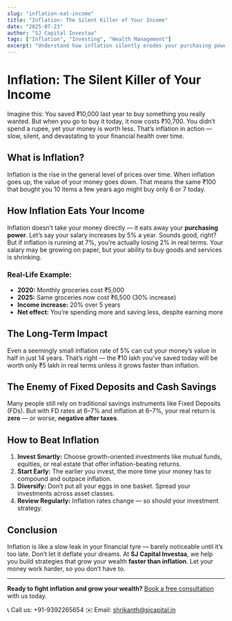 ```yaml
---
slug: "inflation-eat-income"
title: "Inflation: The Silent Killer of Your Income"
date: "2025-07-23"
author: "SJ Capital Investaa"
tags: ["Inflation", "Investing", "Wealth Management"]
excerpt: "Understand how inflation silently erodes your purchasing power and what you can do to protect your wealth."
---
```


# Inflation: The Silent Killer of Your Income

Imagine this: You saved ₹10,000 last year to buy something you really wanted. But when you go to buy it today, it now costs ₹10,700. You didn’t spend a rupee, yet your money is worth less. That’s inflation in action — slow, silent, and devastating to your financial health over time.

## What is Inflation?

Inflation is the rise in the general level of prices over time. When inflation goes up, the value of your money goes down. That means the same ₹100 that bought you 10 items a few years ago might buy only 6 or 7 today.



## How Inflation Eats Your Income

Inflation doesn’t take your money directly — it eats away your **purchasing power**. Let’s say your salary increases by 5% a year. Sounds good, right? But if inflation is running at 7%, you’re actually losing 2% in real terms. Your salary may be growing on paper, but your ability to buy goods and services is shrinking.

### Real-Life Example:
- **2020:** Monthly groceries cost ₹5,000
- **2025:** Same groceries now cost ₹6,500 (30% increase)
- **Income increase:** 20% over 5 years
- **Net effect:** You’re spending more and saving less, despite earning more

## The Long-Term Impact

Even a seemingly small inflation rate of 5% can cut your money’s value in half in just 14 years. That’s right — the ₹10 lakh you’ve saved today will be worth only ₹5 lakh in real terms unless it grows faster than inflation.

## The Enemy of Fixed Deposits and Cash Savings

Many people still rely on traditional savings instruments like Fixed Deposits (FDs). But with FD rates at 6–7% and inflation at 6–7%, your real return is **zero** — or worse, **negative after taxes**.

## How to Beat Inflation

1. **Invest Smartly:** Choose growth-oriented investments like mutual funds, equities, or real estate that offer inflation-beating returns.
2. **Start Early:** The earlier you invest, the more time your money has to compound and outpace inflation.
3. **Diversify:** Don’t put all your eggs in one basket. Spread your investments across asset classes.
4. **Review Regularly:** Inflation rates change — so should your investment strategy.

## Conclusion

Inflation is like a slow leak in your financial tyre — barely noticeable until it’s too late. Don’t let it deflate your dreams. At **SJ Capital Investaa**, we help you build strategies that grow your wealth **faster than inflation**. Let your money work harder, so you don’t have to.

---

**Ready to fight inflation and grow your wealth?** [Book a free consultation](https://sjcapital.in/contact) with us today.

📞 Call us: +91-9392265654 
✉️ Email: shrikanth@sjcapital.in
